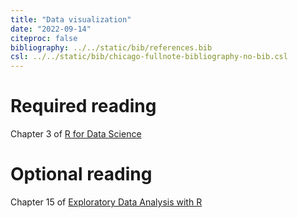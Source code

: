 ```yaml
---
title: "Data visualization"
date: "2022-09-14"
citeproc: false
bibliography: ../../static/bib/references.bib
csl: ../../static/bib/chicago-fullnote-bibliography-no-bib.csl
---
```


# Required reading

Chapter 3 of [R for Data Science](https://r4ds.had.co.nz/data-visualisation.html)

# Optional reading

Chapter 15 of [Exploratory Data Analysis with R](https://bookdown.org/rdpeng/exdata/the-ggplot2-plotting-system-part-2.html)

